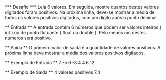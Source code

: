 *** Desafio ***
Leia 6 valores. Em seguida, mostre quantos destes valores digitados foram positivos. Na próxima linha, deve-se mostrar a média de todos os valores positivos digitados, com um dígito após o ponto decimal.

** Entrada **
A entrada contém 6 números que podem ser valores inteiros ( int ) ou de ponto flutuante ( float ou double ). Pelo menos um destes números será positivo.

** Saída **
O primeiro valor de saída é a quantidade de valores positivos. A próxima linha deve mostrar a média dos valores positivos digitados.

** Exemplo de Entrada **
7
-5
6
-3.4
4.6
12

** Exemplo de Saída **
4 valores positivos
7.4